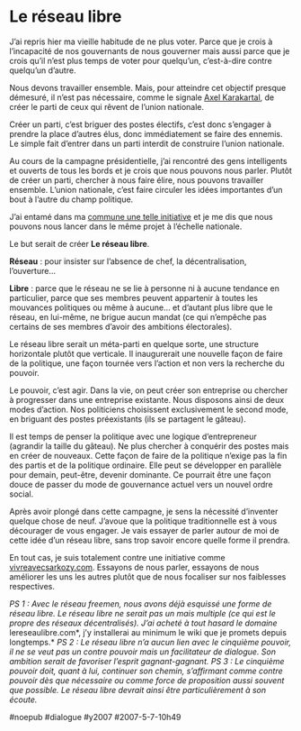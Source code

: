 # Le réseau libre

J’ai repris hier ma vieille habitude de ne plus voter. Parce que je crois à l’incapacité de nos gouvernants de nous gouverner mais aussi parce que je crois qu’il n’est plus temps de voter pour quelqu’un, c’est-à-dire contre quelqu’un d’autre.

Nous devons travailler ensemble. Mais, pour atteindre cet objectif presque démesuré, il n’est pas nécessaire, comme le signale [Axel Karakartal](http://www.page2007.com/2007/05/04/notre-choix-pour-le-second-tour-de-la-presidentielle-2007-logique-de-partis-logique-de-reseaux/), de créer le parti de ceux qui rêvent de l’union nationale.

Créer un parti, c’est briguer des postes électifs, c’est donc s’engager à prendre la place d’autres élus, donc immédiatement se faire des ennemis. Le simple fait d’entrer dans un parti interdit de construire l’union nationale.

Au cours de la campagne présidentielle, j’ai rencontré des gens intelligents et ouverts de tous les bords et je crois que nous pouvons nous parler. Plutôt de créer un parti, chercher à nous faire élire, nous pouvons travailler ensemble. L’union nationale, c’est faire circuler les idées importantes d’un bout à l’autre du champ politique.

J’ai entamé dans ma [commune une telle initiative](http://www.balaruc.fr) et je me dis que nous pouvons nous lancer dans le même projet à l’échelle nationale.

Le but serait de créer **Le réseau libre**.

**Réseau** : pour insister sur l’absence de chef, la décentralisation, l’ouverture…

**Libre** : parce que le réseau ne se lie à personne ni à aucune tendance en particulier, parce que ses membres peuvent appartenir à toutes les mouvances politiques ou même à aucune… et d’autant plus libre que le réseau, en lui-même, ne brigue aucun mandat (ce qui n’empêche pas certains de ses membres d’avoir des ambitions électorales).

Le réseau libre serait un méta-parti en quelque sorte, une structure horizontale plutôt que verticale. Il inaugurerait une nouvelle façon de faire de la politique, une façon tournée vers l’action et non vers la recherche du pouvoir.

Le pouvoir, c’est agir. Dans la vie, on peut créer son entreprise ou chercher à progresser dans une entreprise existante. Nous disposons ainsi de deux modes d’action. Nos politiciens choisissent exclusivement le second mode, en briguant des postes préexistants (ils se partagent le gâteau).

Il est temps de penser la politique avec une logique d’entrepreneur (agrandir la taille du gâteau). Ne plus chercher à conquérir des postes mais en créer de nouveaux. Cette façon de faire de la politique n’exige pas la fin des partis et de la politique ordinaire. Elle peut se développer en parallèle pour demain, peut-être, devenir dominante. Ce pourrait être une façon douce de passer du mode de gouvernance actuel vers un nouvel ordre social.

Après avoir plongé dans cette campagne, je sens la nécessité d’inventer quelque chose de neuf. J’avoue que la politique traditionnelle est à vous décourager de vous engager. Je vais essayer de parler autour de moi de cette idée d’un réseau libre, sans trop savoir encore quelle forme il prendra.

En tout cas, je suis totalement contre une initiative comme [vivreavecsarkozy.com](http://www.vivreavecsarkozy.com). Essayons de nous parler, essayons de nous améliorer les uns les autres plutôt que de nous focaliser sur nos faiblesses respectives.

*PS 1 : Avec le réseau freemen, nous avons déjà esquissé une forme de réseau libre. Le réseau libre ne serait pas un mais multiple (ce qui est le propre des réseaux décentralisés). J’ai acheté à tout hasard le domaine* lereseaulibre.com*, j’y installerai au minimum le wiki que je promets depuis longtemps.*
*PS 2 : Le réseau libre n’a aucun lien avec le cinquième pouvoir, il ne se veut pas un contre pouvoir mais un facilitateur de dialogue. Son ambition serait de favoriser l’esprit gagnant-gagnant.*
*PS 3 : Le cinquième pouvoir doit, quant à lui, continuer son chemin, s’affirmant comme contre pouvoir dès que nécessaire ou comme force de proposition aussi souvent que possible. Le réseau libre devrait ainsi être particulièrement à son écoute.*

#noepub #dialogue #y2007 #2007-5-7-10h49
